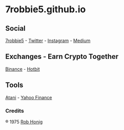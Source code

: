 # 7robbie5.github.io 
## Social
[7robbie5](https://7robbie5.github.io)  -  [Twitter](https://twitter.com/robhonig) - [Instagram](https://www.instagram.com/robbiehonig/) - [Medium](	https://medium.com/@honig.1975)
## Exchanges - Earn Crypto Together
[Binance](https://www.binance.com/en/register?ref=V8W85JLB)  -  [Hotbit](https://www.hotbit.io/register?ref=1344454) 
## Tools
[Atani](https://atani.com/) - [Yahoo Finance](https://finance.yahoo.com/)
### Credits
&reg; 1975 [Rob Honig](http://www.robhonig.com)
